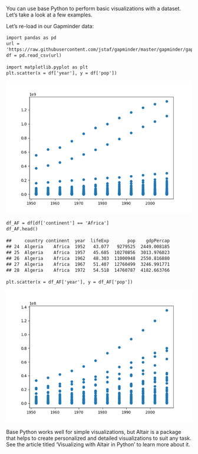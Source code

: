 You can use base Python to perform basic visualizations with a dataset.
Let’s take a look at a few examples.

Let’s re-load in our Gapminder data:

    import pandas as pd
    url = 'https://raw.githubusercontent.com/jstaf/gapminder/master/gapminder/gapminder.csv'
    df = pd.read_csv(url)

    import matplotlib.pyplot as plt
    plt.scatter(x = df['year'], y = df['pop'])

<img src="2023-07-06-Basic-Visualizations-in-Python_files/figure-markdown_strict/unnamed-chunk-2-1.png" width="672" />

    df_AF = df[df['continent'] == 'Africa']
    df_AF.head()

    ##     country continent  year  lifeExp       pop    gdpPercap
    ## 24  Algeria    Africa  1952   43.077   9279525  2449.008185
    ## 25  Algeria    Africa  1957   45.685  10270856  3013.976023
    ## 26  Algeria    Africa  1962   48.303  11000948  2550.816880
    ## 27  Algeria    Africa  1967   51.407  12760499  3246.991771
    ## 28  Algeria    Africa  1972   54.518  14760787  4182.663766

    plt.scatter(x = df_AF['year'], y = df_AF['pop'])

<img src="2023-07-06-Basic-Visualizations-in-Python_files/figure-markdown_strict/unnamed-chunk-3-3.png" width="672" />

Base Python works well for simple visualizations, but Altair is a
package that helps to create personalized and detailed visualizations to
suit any task. See the article titled ‘Visualizing with Altair in
Python’ to learn more about it.
